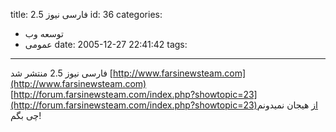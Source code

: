 title: فارسی نیوز 2.5
id: 36
categories:
  - توسعه وب
  - عمومی
date: 2005-12-27 22:41:42
tags:
---

فارسی نیوز 2.5 منتشر شد
[http://www.farsinewsteam.com](http://www.farsinewsteam.com)
[http://forum.farsinewsteam.com/index.php?showtopic=23](http://forum.farsinewsteam.com/index.php?showtopic=23)از هیجان نمیدونم چی بگم!